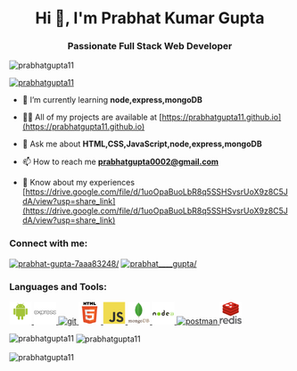 <h1 align="center">Hi 👋, I'm Prabhat Kumar Gupta</h1>
<h3 align="center">Passionate Full Stack Web Developer</h3>

<p align="left"> <img src="https://komarev.com/ghpvc/?username=prabhatgupta11&label=Profile%20views&color=0e75b6&style=flat" alt="prabhatgupta11" /> </p>

<p align="left"> <a href="https://github.com/ryo-ma/github-profile-trophy"><img src="https://github-profile-trophy.vercel.app/?username=prabhatgupta11" alt="prabhatgupta11" /></a> </p>

- 🌱 I’m currently learning **node,express,mongoDB**

- 👨‍💻 All of my projects are available at [https://prabhatgupta11.github.io](https://prabhatgupta11.github.io)

- 💬 Ask me about **HTML,CSS,JavaScript,node,express,mongoDB**

- 📫 How to reach me **prabhatgupta0002@gmail.com**

- 📄 Know about my experiences [https://drive.google.com/file/d/1uoOpaBuoLbR8q5SSHSvsrUoX9z8C5JdA/view?usp=share_link](https://drive.google.com/file/d/1uoOpaBuoLbR8q5SSHSvsrUoX9z8C5JdA/view?usp=share_link)

<h3 align="left">Connect with me:</h3>
<p align="left">
<a href="https://linkedin.com/in/prabhat-gupta-7aaa83248/" target="blank"><img align="center" src="https://raw.githubusercontent.com/rahuldkjain/github-profile-readme-generator/master/src/images/icons/Social/linked-in-alt.svg" alt="prabhat-gupta-7aaa83248/" height="30" width="40" /></a>
<a href="https://instagram.com/prabhat____gupta/" target="blank"><img align="center" src="https://raw.githubusercontent.com/rahuldkjain/github-profile-readme-generator/master/src/images/icons/Social/instagram.svg" alt="prabhat____gupta/" height="30" width="40" /></a>
</p>

<h3 align="left">Languages and Tools:</h3>
<p align="left"> <a href="https://developer.android.com" target="_blank" rel="noreferrer"> <img src="https://raw.githubusercontent.com/devicons/devicon/master/icons/android/android-original-wordmark.svg" alt="android" width="40" height="40"/> </a> <a href="https://expressjs.com" target="_blank" rel="noreferrer"> <img src="https://raw.githubusercontent.com/devicons/devicon/master/icons/express/express-original-wordmark.svg" alt="express" width="40" height="40"/> </a> <a href="https://git-scm.com/" target="_blank" rel="noreferrer"> <img src="https://www.vectorlogo.zone/logos/git-scm/git-scm-icon.svg" alt="git" width="40" height="40"/> </a> <a href="https://www.w3.org/html/" target="_blank" rel="noreferrer"> <img src="https://raw.githubusercontent.com/devicons/devicon/master/icons/html5/html5-original-wordmark.svg" alt="html5" width="40" height="40"/> </a> <a href="https://developer.mozilla.org/en-US/docs/Web/JavaScript" target="_blank" rel="noreferrer"> <img src="https://raw.githubusercontent.com/devicons/devicon/master/icons/javascript/javascript-original.svg" alt="javascript" width="40" height="40"/> </a> <a href="https://www.mongodb.com/" target="_blank" rel="noreferrer"> <img src="https://raw.githubusercontent.com/devicons/devicon/master/icons/mongodb/mongodb-original-wordmark.svg" alt="mongodb" width="40" height="40"/> </a> <a href="https://nodejs.org" target="_blank" rel="noreferrer"> <img src="https://raw.githubusercontent.com/devicons/devicon/master/icons/nodejs/nodejs-original-wordmark.svg" alt="nodejs" width="40" height="40"/> </a> <a href="https://postman.com" target="_blank" rel="noreferrer"> <img src="https://www.vectorlogo.zone/logos/getpostman/getpostman-icon.svg" alt="postman" width="40" height="40"/> </a> <a href="https://redis.io" target="_blank" rel="noreferrer"> <img src="https://raw.githubusercontent.com/devicons/devicon/master/icons/redis/redis-original-wordmark.svg" alt="redis" width="40" height="40"/> </a> </p>

<p><img align="left" src="https://github-readme-stats.vercel.app/api/top-langs?username=prabhatgupta11&show_icons=true&locale=en&layout=compact" alt="prabhatgupta11" /></p>

<p>&nbsp;<img align="center" src="https://github-readme-stats.vercel.app/api?username=prabhatgupta11&show_icons=true&locale=en" alt="prabhatgupta11" /></p>

<p><img align="center" src="https://github-readme-streak-stats.herokuapp.com/?user=prabhatgupta11&" alt="prabhatgupta11" /></p>
